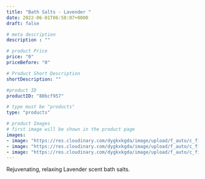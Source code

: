 ```yaml
---
title: "Bath Salts - Lavender "
date: 2022-06-01T06:58:07+0000
draft: false

# meta description
description : ""

# product Price
price: "0"
priceBefore: "0"

# Product Short Description
shortDescription: ""

#product ID
productID: "80bcf957"

# type must be "products"
type: "products"

# product Images
# first image will be shown in the product page
images:
- image: "https://res.cloudinary.com/dygkxkgda/image/upload/f_auto/c_fill,fl_progressive,q_auto:good,w_640,h_427/product-images/1boHZKhkbBZgsaLgQ54-9Gm6mVjlmixD1"
- image: "https://res.cloudinary.com/dygkxkgda/image/upload/f_auto/c_fill,fl_progressive,q_auto:good,w_640,h_427/product-images/1XIJnYAem8Svz_g7Aps0rmYcwtjacdVji"
- image: "https://res.cloudinary.com/dygkxkgda/image/upload/f_auto/c_fill,fl_progressive,q_auto:good,w_640,h_427/product-images/15pTk26FIglc8Ipfp_dR9VHbxFwQcCGpq"
---
```


Rejuvenating, relaxing Lavender scent bath salts.
